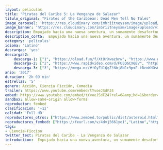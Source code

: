 ```yaml
---
layout: peliculas
title: "Piratas del Caribe 5: La Venganza de Salazar"
titulo_original: "Pirates of the Caribbean: Dead Men Tell No Tales"
image_carousel: 'https://res.cloudinary.com/imbriitneysam/image/upload/v1543724172/caribe-poster-min.jpg'
image_banner: 'https://res.cloudinary.com/imbriitneysam/image/upload/v1543724172/caribe5-banner-min.jpg'
description: Empujado hacia una nueva aventura, un sumamente desafortunado Jack Sparrow descubre que los vientos de los malos augurios soplan incluso más fuerte cuando los mortales piratas fantasma liderados por su viejo enemigo, el capitán Salazar, escapan del Triángulo del Diablo. Decididos a matar a todo pirata que encuentren en el mar, incluso al propio Sparrow.
description_corta:  Empujado hacia una nueva aventura, un sumamente desafortunado Jack Sparrow descubre que los vientos de los malos augurios soplan incluso más fuerte cuando los mortales piratas fantasma liderados por su viejo enemigo, el capitán Salazar, escapan del...
category: 'peliculas'
idioma: 'Latino'
descargas: 'yes'
descargas2:
    descarga-1: ["1", "https://oload.fun/f/Xt0rXwazbrw", "https://www.google.com/s2/favicons?domain=openload.co","OpenLoad","https://res.cloudinary.com/imbriitneysam/image/upload/v1541473684/mexico.png", "Latino", "Full HD"]
    descarga-2: ["2", "https://www.rapidvideo.com/d/FUEQGCX6EV", "https://www.google.com/s2/favicons?domain=www.rapidvideo.com","RapidVideo","https://res.cloudinary.com/imbriitneysam/image/upload/v1541473684/mexico.png", "Latino", "Full HD"]
    descarga-3: ["3", "https://mega.nz/#!GyZU1QqZ!Nbj8NJc9pxF-tDeoKHOs0PNGEust6_BxiNDuvxfglw0", "https://www.google.com/s2/favicons?domain=mega.nz","Mega","https://res.cloudinary.com/imbriitneysam/image/upload/v1541473684/mexico.png", "Latino", "Full HD"]
anio: '2017'
duracion: '2h 09 min'
estrellas: '5'
genero: Acción, Ciencia Ficción, Comedia
trailer: https://www.youtube.com/embed/tYvoeJSdF24
embed: https://www.youtube.com/embed/tYvoeJSdF24?rel=0&amp;hd=1&border=0&wmode=opaque&enablejsapi=1&modestbranding=1&controls=1&showinfo=1
sandbox: allow-same-origin allow-forms
reproductor: fembed
clasificacion: '+12'
calidad: 'Full HD'
reproductores_otros: ["https://www.zembed.to/public/dist/asteroid.html?id=8f8f577bfe40c801833d03cc50c85a9f&title=Pirates%20of%20the%20Caribbean%205:%20Dead%20Men%20Tell%20No%20Tales","Latino","https://granpelis.tv/jwplayer/?source=https%3A%2F%2Fstorage.googleapis.com%2Fcobalt-alliance-232913.appspot.com%2F6060558%2FZDhtQVYvYmxwcGYwUWVGcVo2cmRSUT09.mp4&id=401&type=mp4","Latino","https://gdriveplayer.me/embed2.php?link=IupEgdY0KLNnq9t44h80bg0uSEYaMY80DWyvceiJkRBQvevulIpBOEjFaFZMqs1RHEXgYah%252BddF5Rga%252BdehXBT1Wlmdg%252F5Mmds%252F45HvyrxIkei19zhck6q2mmw7x2VlbS8CULT6IOEHoCNmGiPYvX%252FkjPaZWHw2PbbEJPnd6hi791RjM4XN2M8vyTXYIEzicRCa%252FgNHW6iAQu2rlUmlVhW","Latino","https://api.cuevana3.io/stream/index.php?file=ek5lbm9xYWNrS0xYMTZLa2xNbkdvY3ZTb3BtZng4TGp6ZFpobGFMUGtPTFJ5SnFUWU5MSzZkUFhZR1JwbTVha25KR1VvcVBWMGVMWWtaYWhvSkhFNlpXYWJHSnJrcHJmMkpHZ29tZUYxOVRRekplaGQ4ZlUxOG1kWkdkcmxwYWtscFJwWkE9PQ","Latino","https://mstream.website/f9x09f9jk0kw","Latino"]
reproductores_fembed: ["https://feurl.com/v/4dvj5661yo1","Latino","https://feurl.com/v/5dw27cdg66r5krz","Latino","https://feurl.com/v/5qgx4bdgd84nrz5","Latino"]
tags:
- Ciencia-Ficcion
twitter_text: Piratas del Caribe - La Venganza de Salazar
introduction:  Empujado hacia una nueva aventura, un sumamente desafortunado Jack Sparrow descubre que los vientos de los malos augurios soplan incluso más fuerte cuando los mortales piratas fantasma liderados por su viejo enemigo, el capitán Salazar, escapan del...
---
```












